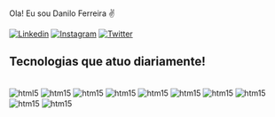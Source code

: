Ola! Eu sou Danilo Ferreira ✌️

[![Linkedin](https://img.shields.io/badge/LinkedIn-0077B5?style=for-the-badge&logo=linkedin&logoColor=white)](https://www.linkedin.com/in/danilo90fs/)
[![Instagram](https://img.shields.io/badge/Instagram-E4405F?style=for-the-badge&logo=instagram&logoColor=white)](https://www.instagram.com/_danferres)
[![Twitter](https://img.shields.io/badge/Twitter-1DA1F2?style=for-the-badge&logo=twitter&logoColor=white)](https://twitter.com/danfs_)

## Tecnologias que atuo diariamente!

<div style= "display: inline_block"><br/>
    <img align="center" alt="html5" src="https://img.shields.io/badge/Python-14354C?style=for-the-badge&logo=python&logoColor=white"/>
    <img align="center" alt="htm15" src="https://img.shields.io/badge/Flask-000000?style=for-the-badge&logo=flask&logoColor=white"/>
    <img align="center" alt="htm15" src="https://img.shields.io/badge/MongoDB-%234ea94b.svg?style=for-the-badge&logo=mongodb&logoColor=white"/>
    <img align="center" alt="htm15" src="https://img.shields.io/badge/mysql-%2300f.svg?style=for-the-badge&logo=mysql&logoColor=white"/>
    <img align="center" alt="htm15" src="https://img.shields.io/badge/redis-%23DD0031.svg?style=for-the-badge&logo=redis&logoColor=white"/>
    <img align="center" alt="htm15" src="https://img.shields.io/badge/Anaconda-%2344A833.svg?style=for-the-badge&logo=anaconda&logoColor=white"/>  
    <img align="center" alt="htm15" src="https://img.shields.io/badge/celery-%23a9cc54.svg?style=for-the-badge&logo=celery&logoColor=ddf4a4"/>  
    <img align="center" alt="htm15" src="https://img.shields.io/badge/Rabbitmq-FF6600?style=for-the-badge&logo=rabbitmq&logoColor=white"/>  
    <img align="center" alt="htm15" src="https://img.shields.io/badge/vuejs-%2335495e.svg?style=for-the-badge&logo=vuedotjs&logoColor=%234FC08D"/>      
    <img align="center" alt="htm15" src="https://img.shields.io/badge/AWS-%23FF9900.svg?style=for-the-badge&logo=amazon-aws&logoColor=white"/>  
</div><br/>

